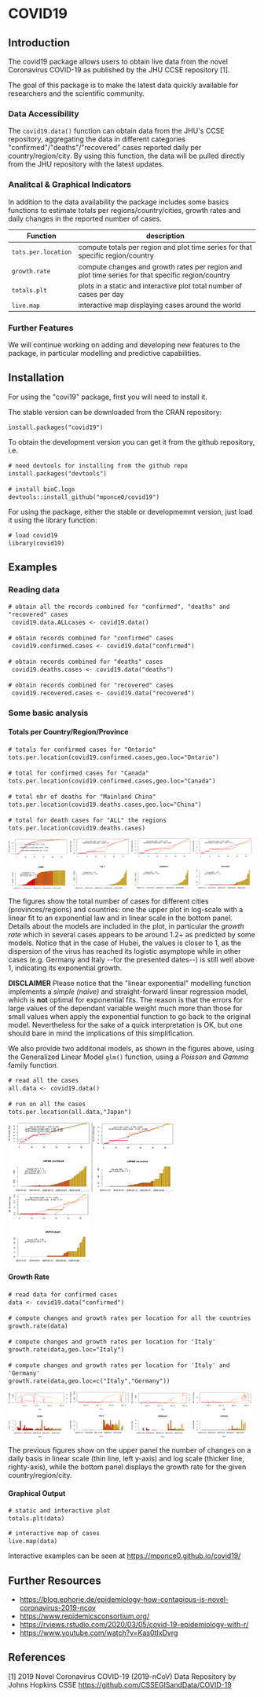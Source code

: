 # COVID19

## Introduction
The covid19 package allows users to obtain live data from the
novel Coronavirus COVID-19 as published by the JHU CCSE repository [1].

The goal of this package is to make the latest data quickly available
for researchers and the scientific community.

<object data="man/figures/livemap.html" width="105%" height="525"></object>

### Data Accessibility
The `covid19.data()` function can obtain data from the JHU's CCSE repository,
aggregating the data in different categories "confirmed"/"deaths"/"recovered"
cases reported daily per country/region/city.
By using this function, the data will be pulled directly from the JHU repository
with the latest updates.


### Analitcal & Graphical Indicators
In addition to the data availability the package includes some basics functions
to estimate totals per regions/country/cities, growth rates and daily changes in
the reported number of cases.


Function  | description
---	 | ---
 `tots.per.location`  |  compute totals per region and plot time series for that specific region/country
 `growth.rate`  |  compute changes and growth rates per region and plot time series for that specific region/country
 `totals.plt`   |  plots in a static and interactive plot total number of cases per day
 `live.map`     |  interactive map displaying cases around the world



### Further Features
We will continue working on adding and developing new features to the package,
in particular modelling and predictive capabilities.


 
## Installation
For using the "covi19" package, first you will need to install it.

The stable version can be downloaded from the CRAN repository:
```
install.packages("covid19")
```

To obtain the development version you can get it from the github repository, i.e.
```
# need devtools for installing from the github repo
install.packages("devtools")

# install bioC.logs
devtools::install_github("mponce0/covid19")
```

For using the package, either the stable or developmemnt version, just load it using the library function:
```
# load covid19
library(covid19)
```


## Examples

### Reading data
```
# obtain all the records combined for "confirmed", "deaths" and "recovered" cases
 covid19.data.ALLcases <- covid19.data()

# obtain records combined for "confirmed" cases
 covid19.confirmed.cases <- covid19.data("confirmed")

# obtain records combined for "deaths" cases
 covid19.deaths.cases <- covid19.data("deaths")

# obtain records combined for "recovered" cases
 covid19.recovered.cases <- covid19.data("recovered")
```

### Some basic analysis
#### Totals per Country/Region/Province
```
# totals for confirmed cases for "Ontario"
tots.per.location(covid19.confirmed.cases,geo.loc="Ontario")

# total for confirmed cases for "Canada"
tots.per.location(covid19.confirmed.cases,geo.loc="Canada")

# total nbr of deaths for "Mainland China"
tots.per.location(covid19.deaths.cases,geo.loc="China")

# total for death cases for "ALL" the regions
tots.per.location(covid19.deaths.cases)
```

<p>
  <img src="man/figures/Hubei_totals.png" width="24%" />
  <img src="man/figures/Italy_totals.png" width="24%" />
  <img src="man/figures/Germany_totals.png" width="24%" />
  <img src="man/figures/Ontario_totals.png" width="24%" />
</p>

The figures show the total number of cases for different cities (provinces/regions) and countries:
one the upper plot in log-scale with a linear fit to an exponential law and in linear scale in the bottom panel.
Details about the models are included in the plot, in particular the *growth rate* which in several cases appears to be around 1.2+ as predicted by some models.
Notice that in the case of Hubei, the values is closer to 1, as the dispersion of the virus has reached its logistic asymptope while in other cases (e.g. Germany and Italy --for the presented dates--) is still well above 1, indicating its exponential growth.

**DISCLAIMER** Please notice that the "linear exponential" modelling function implements a *simple (naive)* and straight-forward linear regression model, which is **not** optimal for exponential fits.
The reason is that the errors for large values of the dependant variable weight much more than those for small values when apply the exponential function to go back to the original model.
Nevertheless for the sake of a quick interpretation is OK, but one should bare in mind the implications of this simplification.

We also provide two additonal models, as shown in the figures above, using the Generalized Linear Model `glm()` function, using a *Poisson* and *Gamma* family function.


```
# read all the cases
all.data <- covid19.data()

# run on all the cases
tots.per.location(all.data,"Japan")
```
<p>
  <img src="man/figures/Japan_confirmed.png" width="33%" />
  <img src="man/figures/Japan_recovered.png" width="33%" />
  <img src="man/figures/Japan_deaths.png" width="33%" />
</p>



#### Growth Rate
```
# read data for confirmed cases
data <- covid19.data("confirmed")

# compute changes and growth rates per location for all the countries
growth.rate(data)

# compute changes and growth rates per location for 'Italy'
growth.rate(data,geo.loc="Italy")

# compute changes and growth rates per location for 'Italy' and 'Germany'
growth.rate(data,geo.loc=c("Italy","Germany"))
```

<p>
  <img src="man/figures/gr-changes_Hubei.png" width="24%" />
  <img src="man/figures/gr-changes_Italy.png" width="24%" />
  <img src="man/figures/gr-changes_Germany.png" width="24%" />
  <img src="man/figures/gr-changes_Canada.png" width="24%" />
</p>

The previous figures show on the upper panel the number of changes on a daily basis in linear scale (thin line, left y-axis) and log scale (thicker line, righty-axis), while the bottom panel displays the growth rate for the given country/region/city.



#### Graphical Output
```
# static and interactive plot 
totals.plt(data)
```
<object data="man/figures/totals.html" width="80%" height="525">
</object>

```
# interactive map of cases
live.map(data)
```
<p>
Interactive examples can be seen at
    <a href="https://mponce0.github.io/covid19/">https://mponce0.github.io/covid19/</a>
</p>


## Further Resources
* https://blog.ephorie.de/epidemiology-how-contagious-is-novel-coronavirus-2019-ncov
* https://www.repidemicsconsortium.org/
* https://rviews.rstudio.com/2020/03/05/covid-19-epidemiology-with-r/
* https://www.youtube.com/watch?v=Kas0tIxDvrg


## References
[1] 2019 Novel Coronavirus COVID-19 (2019-nCoV) Data Repository by Johns Hopkins CSSE
https://github.com/CSSEGISandData/COVID-19
